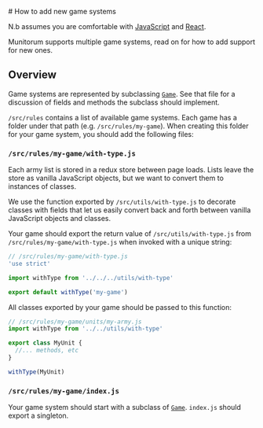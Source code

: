 # How to add new game systems

N.b assumes you are comfortable with [JavaScript](https://developer.mozilla.org/en-US/docs/Web/JavaScript) and [React](https://reactjs.org/).

Munitorum supports multiple game systems, read on for how to add support for new ones.

## Overview

Game systems are represented by subclassing [`Game`](src/rules/game.js).  See that file for a discussion of fields and methods the subclass should implement.

`/src/rules` contains a list of available game systems. Each game has a folder under that path (e.g. `/src/rules/my-game`). When creating this folder for your game system, you should add the following files:

### `/src/rules/my-game/with-type.js`

Each army list is stored in a redux store between page loads. Lists leave the store as vanilla JavaScript objects, but we want to convert them to instances of classes.

We use the function exported by `/src/utils/with-type.js` to decorate classes with fields that let us easily convert back and forth between vanilla JavaScript objects and classes.

Your game should export the return value of `/src/utils/with-type.js` from `/src/rules/my-game/with-type.js` when invoked with a unique string:

```javascript
// /src/rules/my-game/with-type.js
'use strict'

import withType from '../../../utils/with-type'

export default withType('my-game')
```

All classes exported by your game should be passed to this function:

```javascript
// /src/rules/my-game/units/my-army.js
import withType from '../../utils/with-type'

export class MyUnit {
  //... methods, etc
}

withType(MyUnit)
```

### `/src/rules/my-game/index.js`

Your game system should start with a subclass of [`Game`](src/rules/game.js).  `index.js` should export a singleton.
